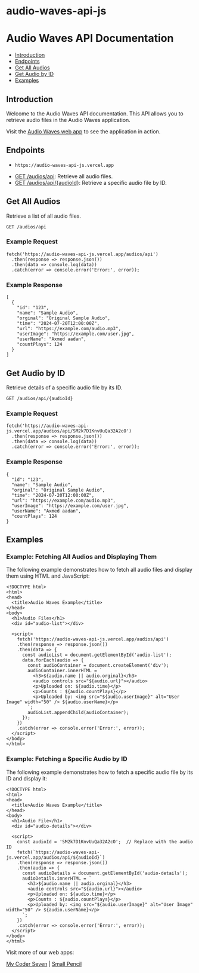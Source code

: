 # audio-waves-api-js

Audio Waves API Documentation
=============================

*   [Introduction](#introduction)
*   [Endpoints](#endpoints)
*   [Get All Audios](#get-all-audios)
*   [Get Audio by ID](#get-audio-by-id)
*   [Examples](#examples)

Introduction
------------

Welcome to the Audio Waves API documentation. This API allows you to retrieve audio files in the Audio Waves application.

Visit the [Audio Waves web app](https://audio-waves.vercel.app) to see the application in action.

Endpoints
---------
*     https://audio-waves-api-js.vercel.app
*   [GET /audios/api](#get-all-audios): Retrieve all audio files.
*   [GET /audios/api/{audioId}](#get-audio-by-id): Retrieve a specific audio file by ID.

Get All Audios
--------------

Retrieve a list of all audio files.

    GET /audios/api

### Example Request

    fetch('https://audio-waves-api-js.vercel.app/audios/api')
      .then(response => response.json())
      .then(data => console.log(data))
      .catch(error => console.error('Error:', error));

### Example Response

    [
      {
        "id": "123",
        "name": "Sample Audio",
        "orginal": "Original Sample Audio",
        "time": "2024-07-20T12:00:00Z",
        "url": "https://example.com/audio.mp3",
        "userImage": "https://example.com/user.jpg",
        "userName": "Axmed aadan",
        "countPlays": 124
      }
    ]

Get Audio by ID
---------------

Retrieve details of a specific audio file by its ID.

    GET /audios/api/{audioId}

### Example Request

    fetch('https://audio-waves-api-js.vercel.app/audios/api/SM2k7D1KnvUuQa32A2cO')
      .then(response => response.json())
      .then(data => console.log(data))
      .catch(error => console.error('Error:', error));

### Example Response

    {
      "id": "123",
      "name": "Sample Audio",
      "orginal": "Original Sample Audio",
      "time": "2024-07-20T12:00:00Z",
      "url": "https://example.com/audio.mp3",
      "userImage": "https://example.com/user.jpg",
      "userName": "Axmed aadan",
      "countPlays": 124
    }

Examples
--------

### Example: Fetching All Audios and Displaying Them

The following example demonstrates how to fetch all audio files and display them using HTML and JavaScript:

    <!DOCTYPE html>
    <html>
    <head>
      <title>Audio Waves Example</title>
    </head>
    <body>
      <h1>Audio Files</h1>
      <div id="audio-list"></div>
    
      <script>
        fetch('https://audio-waves-api-js.vercel.app/audios/api')
        .then(response => response.json())
        .then(data => {
          const audioList = document.getElementById('audio-list');
          data.forEach(audio => {
            const audioContainer = document.createElement('div');
            audioContainer.innerHTML = `
              <h3>${audio.name || audio.orginal}</h3>
              <audio controls src="${audio.url}"></audio>
              <p>Uploaded on: ${audio.time}</p>
              <p>Counts : ${audio.countPlays}</p>
              <p>Uploaded by: <img src="${audio.userImage}" alt="User Image" width="50" /> ${audio.userName}</p>
            `;
            audioList.appendChild(audioContainer);
          });
        })
        .catch(error => console.error('Error:', error));
      </script>
    </body>
    </html>

### Example: Fetching a Specific Audio by ID

The following example demonstrates how to fetch a specific audio file by its ID and display it:

    <!DOCTYPE html>
    <html>
    <head>
      <title>Audio Waves Example</title>
    </head>
    <body>
      <h1>Audio File</h1>
      <div id="audio-details"></div>
    
      <script>
        const audioId = 'SM2k7D1KnvUuQa32A2cO';  // Replace with the audio ID
        fetch(`https://audio-waves-api-js.vercel.app/audios/api/${audioId}`)
        .then(response => response.json())
        .then(audio => {
          const audioDetails = document.getElementById('audio-details');
          audioDetails.innerHTML = `
            <h3>${audio.name || audio.orginal}</h3>
            <audio controls src="${audio.url}"></audio>
            <p>Uploaded on: ${audio.time}</p>
            <p>Counts : ${audio.countPlays}</p>
            <p>Uploaded by: <img src="${audio.userImage}" alt="User Image" width="50" /> ${audio.userName}</p>
          `;
        })
        .catch(error => console.error('Error:', error));
      </script>
    </body>
    </html>

Visit more of our web apps:

[My Coder Seven](https://mycoderseven.site) | [Small Pencil](https://small-pencil.website)
